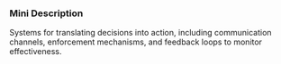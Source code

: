 ### Mini Description

Systems for translating decisions into action, including communication channels, enforcement mechanisms, and feedback loops to monitor effectiveness.
